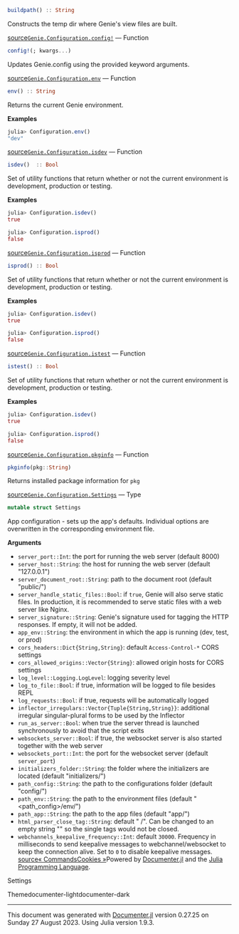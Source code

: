 ```julia
buildpath() :: String
```
Constructs the temp dir where Genie's view files are built.

[source](https://github.com/GenieFramework/Genie.jl/blob/47e81df11838c6e63aa6bc66cd6f778579412697/src/Configuration.jl#L94-L98)[`Genie.Configuration.config!`](#Genie.Configuration.config!) — Function
```julia
config!(; kwargs...)
```
Updates Genie.config using the provided keyword arguments.

[source](https://github.com/GenieFramework/Genie.jl/blob/47e81df11838c6e63aa6bc66cd6f778579412697/src/Configuration.jl#L127-L131)[`Genie.Configuration.env`](#Genie.Configuration.env) — Function
```julia
env() :: String
```
Returns the current Genie environment.

**Examples**


```julia
julia> Configuration.env()
"dev"
```
[source](https://github.com/GenieFramework/Genie.jl/blob/47e81df11838c6e63aa6bc66cd6f778579412697/src/Configuration.jl#L80-L90)[`Genie.Configuration.isdev`](#Genie.Configuration.isdev) — Function
```julia
isdev()  :: Bool
```
Set of utility functions that return whether or not the current environment is development, production or testing.

**Examples**


```julia
julia> Configuration.isdev()
true

julia> Configuration.isprod()
false
```
[source](https://github.com/GenieFramework/Genie.jl/blob/47e81df11838c6e63aa6bc66cd6f778579412697/src/Configuration.jl#L29-L42)[`Genie.Configuration.isprod`](#Genie.Configuration.isprod) — Function
```julia
isprod() :: Bool
```
Set of utility functions that return whether or not the current environment is development, production or testing.

**Examples**


```julia
julia> Configuration.isdev()
true

julia> Configuration.isprod()
false
```
[source](https://github.com/GenieFramework/Genie.jl/blob/47e81df11838c6e63aa6bc66cd6f778579412697/src/Configuration.jl#L46-L59)[`Genie.Configuration.istest`](#Genie.Configuration.istest) — Function
```julia
istest() :: Bool
```
Set of utility functions that return whether or not the current environment is development, production or testing.

**Examples**


```julia
julia> Configuration.isdev()
true

julia> Configuration.isprod()
false
```
[source](https://github.com/GenieFramework/Genie.jl/blob/47e81df11838c6e63aa6bc66cd6f778579412697/src/Configuration.jl#L63-L76)[`Genie.Configuration.pkginfo`](#Genie.Configuration.pkginfo) — Function
```julia
pkginfo(pkg::String)
```
Returns installed package information for `pkg`

[source](https://github.com/GenieFramework/Genie.jl/blob/47e81df11838c6e63aa6bc66cd6f778579412697/src/Configuration.jl#L11-L15)[`Genie.Configuration.Settings`](#Genie.Configuration.Settings) — Type
```julia
mutable struct Settings
```
App configuration - sets up the app's defaults. Individual options are overwritten in the corresponding environment file.

**Arguments**

* `server_port::Int`: the port for running the web server (default 8000)
* `server_host::String`: the host for running the web server (default "127.0.0.1")
* `server_document_root::String`: path to the document root (default "public/")
* `server_handle_static_files::Bool`: if `true`, Genie will also serve static files. In production, it is recommended to serve static files with a web server like Nginx.
* `server_signature::String`: Genie's signature used for tagging the HTTP responses. If empty, it will not be added.
* `app_env::String`: the environment in which the app is running (dev, test, or prod)
* `cors_headers::Dict{String,String}`: default `Access-Control-*` CORS settings
* `cors_allowed_origins::Vector{String}`: allowed origin hosts for CORS settings
* `log_level::Logging.LogLevel`: logging severity level
* `log_to_file::Bool`: if true, information will be logged to file besides REPL
* `log_requests::Bool`: if true, requests will be automatically logged
* `inflector_irregulars::Vector{Tuple{String,String}}`: additional irregular singular-plural forms to be used by the Inflector
* `run_as_server::Bool`: when true the server thread is launched synchronously to avoid that the script exits
* `websockets_server::Bool`: if true, the websocket server is also started together with the web server
* `websockets_port::Int`: the port for the websocket server (default `server_port`)
* `initializers_folder::String`: the folder where the initializers are located (default "initializers/")
* `path_config::String`: the path to the configurations folder (default "config/")
* `path_env::String`: the path to the environment files (default "<path_config>/env/")
* `path_app::String`: the path to the app files (default "app/")
* `html_parser_close_tag::String`: default " /". Can be changed to an empty string "" so the single tags would not be closed.
* `webchannels_keepalive_frequency::Int`: default `30000`. Frequency in milliseconds to send keepalive messages to webchannel/websocket to keep the connection alive. Set to `0` to disable keepalive messages.
[source](https://github.com/GenieFramework/Genie.jl/blob/47e81df11838c6e63aa6bc66cd6f778579412697/src/Configuration.jl#L141-L168)[« Commands](commands.html)[Cookies »](cookies.html)Powered by [Documenter.jl](https://github.com/JuliaDocs/Documenter.jl) and the [Julia Programming Language](https://julialang.org/).

Settings

Themedocumenter-lightdocumenter-dark



---

This document was generated with [Documenter.jl](https://github.com/JuliaDocs/Documenter.jl) version 0.27.25 on Sunday 27 August 2023. Using Julia version 1.9.3.


